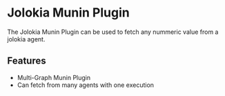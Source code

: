 # Jolokia Munin Plugin
The Jolokia Munin Plugin can be used to fetch any nummeric value from a jolokia agent.
## Features
* Multi-Graph Munin Plugin
* Can fetch from many agents with one execution
